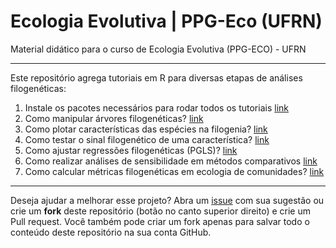 # Ecologia Evolutiva | PPG-Eco (UFRN)

Material didático para o curso de Ecologia Evolutiva (PPG-ECO) - UFRN

--------------------------------------------------------------------------------

Este repositório agrega tutoriais em R para diversas etapas de análises
filogenéticas:

1. Instale os pacotes necessários para rodar todos os tutoriais [link](https://github.com/paternogbc/EcologiaEvolutiva-UFRN/blob/master/R/1_pacotes_necessarios.R)
2. Como manipular árvores filogenéticas? [link]()
3. Como plotar características das espécies na filogenia? [link]()
4. Como testar o sinal filogenético de uma característica? [link]()
5. Como ajustar regressões filogenéticas (PGLS)? [link]()
6. Como realizar análises de sensibilidade em métodos comparativos [link]()
7. Como calcular métricas filogenéticas em ecologia de comunidades? [link]()

--------------------------------------------------------------------------------

Deseja ajudar a melhorar esse projeto? Abra um [issue](https://github.com/paternogbc/EcologiaEvolutiva-UFRN/issues/new) com sua sugestão ou
crie um __fork__ deste repositório (botão no canto superior direito) e 
crie um Pull request. Você também pode criar um fork apenas para salvar todo o conteúdo deste repositório na sua conta GitHub.
